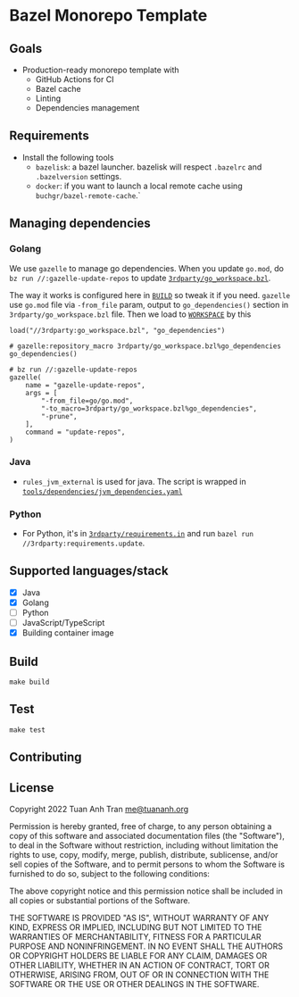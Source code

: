# Bazel Monorepo Template

## Goals

- Production-ready monorepo template with
    - GitHub Actions for CI
    - Bazel cache
    - Linting
    - Dependencies management

## Requirements

- Install the following tools
    - `bazelisk`: a bazel launcher. bazelisk will respect `.bazelrc` and `.bazelversion` settings.
    - `docker`: if you want to launch a local remote cache using `buchgr/bazel-remote-cache`.`
    
## Managing dependencies

### Golang

We use `gazelle` to manage go dependencies. When you update `go.mod`, do `bz run //:gazelle-update-repos` to update [`3rdparty/go_workspace.bzl`](/3rdparty/go_workspace.bzl).

The way it works is configured here in [`BUILD`](/BUILD) so tweak it if you need. `gazelle` use `go.mod` file via `-from_file` param, output to `go_dependencies()` section in `3rdparty/go_workspace.bzl` file. Then we load to [`WORKSPACE`](/WORKSPACE) by this

```
load("//3rdparty:go_workspace.bzl", "go_dependencies")

# gazelle:repository_macro 3rdparty/go_workspace.bzl%go_dependencies
go_dependencies()
```

```starlark
# bz run //:gazelle-update-repos
gazelle(
    name = "gazelle-update-repos",
    args = [
        "-from_file=go/go.mod",
        "-to_macro=3rdparty/go_workspace.bzl%go_dependencies",
        "-prune",
    ],
    command = "update-repos",
)
```

### Java

- `rules_jvm_external` is used for java. The script is wrapped in [`tools/dependencies/jvm_dependencies.yaml`](tools/dependencies/jvm_dependencies.yaml)

### Python

- For Python, it's in [`3rdparty/requirements.in`](/3rdparty/requirements.in) and run `bazel run //3rdparty:requirements.update`.

## Supported languages/stack

- [x] Java
- [x] Golang
- [ ] Python
- [ ] JavaScript/TypeScript
- [x] Building container image

## Build

```shell
make build
```

## Test

```shell
make test
```

## Contributing

## License

Copyright 2022 Tuan Anh Tran <me@tuananh.org>

Permission is hereby granted, free of charge, to any person obtaining a copy of this software and associated documentation files (the "Software"), to deal in the Software without restriction, including without limitation the rights to use, copy, modify, merge, publish, distribute, sublicense, and/or sell copies of the Software, and to permit persons to whom the Software is furnished to do so, subject to the following conditions:

The above copyright notice and this permission notice shall be included in all copies or substantial portions of the Software.

THE SOFTWARE IS PROVIDED "AS IS", WITHOUT WARRANTY OF ANY KIND, EXPRESS OR IMPLIED, INCLUDING BUT NOT LIMITED TO THE WARRANTIES OF MERCHANTABILITY, FITNESS FOR A PARTICULAR PURPOSE AND NONINFRINGEMENT. IN NO EVENT SHALL THE AUTHORS OR COPYRIGHT HOLDERS BE LIABLE FOR ANY CLAIM, DAMAGES OR OTHER LIABILITY, WHETHER IN AN ACTION OF CONTRACT, TORT OR OTHERWISE, ARISING FROM, OUT OF OR IN CONNECTION WITH THE SOFTWARE OR THE USE OR OTHER DEALINGS IN THE SOFTWARE.